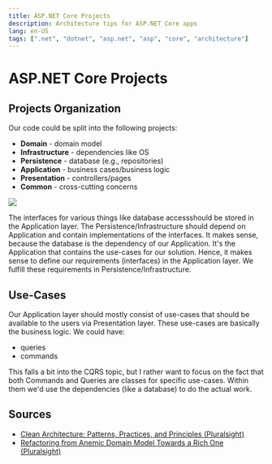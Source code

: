 ```yaml
---
title: ASP.NET Core Projects
description: Architecture tips for ASP.NET Core apps
lang: en-US
tags: [".net", "dotnet", "asp.net", "asp", "core", "architecture"]
---
```


# ASP.NET Core Projects

## Projects Organization

Our code could be split into the following projects:

- **Domain** - domain model
- **Infrastructure** - dependencies like OS
- **Persistence** - database (e.g., repositories)
- **Application** - business cases/business logic
- **Presentation** - controllers/pages
- **Common** - cross-cutting concerns

![](../../../assets/domain-focued-arch.png)

The interfaces for various things like database accessshould be stored in the
Application layer. The Persistence/Infrastructure should depend on Application
and contain implementations of the interfaces. It makes sense, because the
database is the dependency of our Application. It's the Application that
contains the use-cases for our solution. Hence, it makes sense to define our
requirements (interfaces) in the Application layer. We fulfill these
requirements in Persistence/Infrastructure.

## Use-Cases

Our Application layer should mostly consist of use-cases that should be
available to the users via Presentation layer. These use-cases are basically the
business logic. We could have:

- queries
- commands

This falls a bit into the CQRS topic, but I rather want to focus on the fact
that both Commands and Queries are classes for specific use-cases. Within them
we'd use the dependencies (like a database) to do the actual work.

## Sources

- [Clean Architecture: Patterns, Practices, and Principles
  (Pluralsight)](https://app.pluralsight.com/library/courses/clean-architecture-patterns-practices-principles)
- [Refactoring from Anemic Domain Model Towards a Rich One
  (Pluralsight)](https://app.pluralsight.com/library/courses/refactoring-anemic-domain-model)